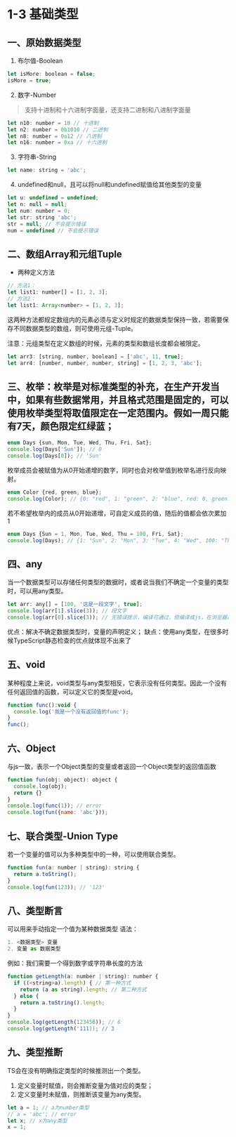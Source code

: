 # 1-3 基础类型

## 一、原始数据类型

1. 布尔值-Boolean

```js
let isMore: boolean = false;
isMore = true;
```

2. 数字-Number
> 支持十进制和十六进制字面量，还支持二进制和八进制字面量

```js
let n10: number = 10 // 十进制
let n2: number = 0b1010 // 二进制
let n8: number = 0o12 // 八进制
let n16: number = 0xa // 十六进制
```

3. 字符串-String
```js
let name: string = 'abc';
```

4. undefined和null，且可以将null和undefined赋值给其他类型的变量
```js
let u: undefined = undefined;
let n: null = null;
let num: number = 0;
let str: string 'abc';
str = null; // 不会提示错误
num = undefined // 不会提示错误
```

## 二、数组Array和元组Tuple

* 两种定义方法
```js
// 方法1：
let list1: number[] = [1, 2, 3];
// 方法2：
let list1: Array<number> = [1, 2, 3];
```

这两种方法都规定数组内的元素必须与定义时规定的数据类型保持一致，若需要保存不同数据类型的数组，则可使用元组-Tuple。

注意：元组类型在定义数组的时候，元素的类型和数组长度都会被限定。
```js
let arr3: [string, number, boolean] = ['abc', 11, true];
let arr4: [number, number, number, string] = [1, 2, 3, 'abc'];
```

## 三、枚举：枚举是对标准类型的补充，在生产开发当中，如果有些数据常用，并且格式范围是固定的，可以使用枚举类型将取值限定在一定范围内。假如一周只能有7天，颜色限定红绿蓝；

```js
enum Days {sun, Mon, Tue, Wed, Thu, Fri, Sat};
console.log(Days['Sun']); // 0
console.log(Days[0]); // 'Sun'
```

枚举成员会被赋值为从0开始递增的数字，同时也会对枚举值到枚举名进行反向映射。

```js
enum Color {red, green, blue};
console.log(Color); // {0: "red", 1: "green", 2: "blue", red: 0, green: 1, blue: 2}
```

若不希望枚举内的成员从0开始递增，可自定义成员的值，随后的值都会依次累加1

```js
enum Days {Sun = 1, Mon, Tue, Wed, Thu = 100, Fri, Sat};
console.log(Days); // {1: "Sun", 2: "Mon", 3: "Tue", 4: "Wed", 100: "Thu", 101: "Fri", 102: "Sat", Sun: 1, Mon: 2, Tue: 3, Wed: 4, Thu: 100, …}
```

## 四、any
当一个数据类型可以存储任何类型的数据时，或者说当我们不确定一个变量的类型时，可以用any类型。

```js
let arr: any[] = [100, '这是一段文字', true];
console.log(arr[1].slice(3)); // 段文字
console.log(arr[0].slice(3)); // 无错误提示，编译可通过，但编译成js，在浏览器运行时报错
```

优点：解决不确定数据类型时，变量的声明定义；
缺点：使用any类型，在很多时候TypeScript静态检查的优点就体现不出来了

## 五、void
某种程度上来说，void类型与any类型相反，它表示没有任何类型。因此一个没有任何返回值的函数，可以定义它的类型是void。

```js
function func():void {
  console.log('我是一个没有返回值的func');
}
func();
```

## 六、Object
与js一致，表示一个Object类型的变量或者返回一个Object类型的返回值函数
```js
function fun(obj: object): object {
  console.log(obj);
  return {}
}
console.log(func(1)); // error
console.log(fun({name: 'abc'}));
```

## 七、联合类型-Union Type
若一个变量的值可以为多种类型中的一种，可以使用联合类型。

```js
function fun(a: number | string): string {
  return a.toString();
}
console.log(fun(123)); // '123'
```

## 八、类型断言

可以用来手动指定一个值为某种数据类型
语法：
```js
1. <数据类型> 变量
2. 变量 as 数据类型
```
例如：我们需要一个得到数字或字符串长度的方法

```js
function getLength(a: number | string): number {
  if ((<string>a).length) { // 第一种方式
    return (a as string).length; // 第二种方式
  } else {
    return a.toString().length;
  }
}
console.log(getLength(123456)); // 6
console.log(getLength('111)); // 3
```

## 九、类型推断
TS会在没有明确指定类型的时候推测出一个类型。
1. 定义变量时赋值，则会推断变量为值对应的类型；
2. 定义变量时未赋值，则推断该变量为any类型。

```js
let a = 1; // a为number类型
// a = 'abc'; // error
let x; // x为any类型
x = 1;
```